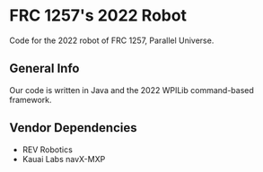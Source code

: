 # FRC 1257's 2022 Robot

Code for the 2022 robot of FRC 1257, Parallel Universe.

## General Info

Our code is written in Java and the 2022 WPILib command-based framework.

## Vendor Dependencies

- REV Robotics
- Kauai Labs navX-MXP
